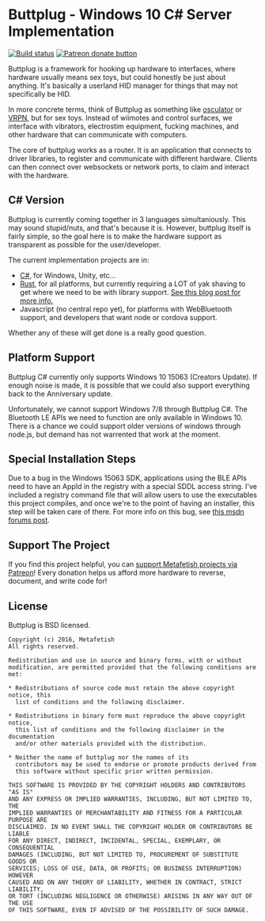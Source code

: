 # Buttplug - Windows 10 C# Server Implementation

[![Build status](https://ci.appveyor.com/api/projects/status/vf4qvxkp3o3p3we1/branch/master?svg=true)](https://ci.appveyor.com/project/qdot/buttplug-csharp/branch/master) [![Patreon donate button](https://img.shields.io/badge/patreon-donate-yellow.svg)](https://www.patreon.com/qdot)

Buttplug is a framework for hooking up hardware to interfaces, where
hardware usually means sex toys, but could honestly be just about
anything. It's basically a userland HID manager for things that may
not specifically be HID.

In more concrete terms, think of Buttplug as something like
[osculator](http://www.osculator.net/) or [VRPN](http://vrpn.org), but
for sex toys. Instead of wiimotes and control surfaces, we interface
with vibrators, electrostim equipment, fucking machines, and other
hardware that can communicate with computers.

The core of buttplug works as a router. It is an application that
connects to driver libraries, to register and communicate with
different hardware. Clients can then connect over websockets or
network ports, to claim and interact with the hardware.

## C# Version

Buttplug is currently coming together in 3 languages simultaniously.
This may sound stupid/nuts, and that's because it is. However,
buttplug itself is fairly simple, so the goal here is to make the
hardware support as transparent as possible for the user/developer.

The current implementation projects are in:

- [C#](http://github.com/metafetish/buttplug-csharp), for Windows, Unity, etc...
- [Rust](http://github.com/metafetish/buttplug-rs), for all platforms,
  but currently requiring a LOT of yak shaving to get where we need to
  be with library
  support.
  [See this blog post for more info.](https://buttplug.io/blog/2017/03/26/the-yak-factory/)
- Javascript (no central repo yet), for platforms with WebBluetooth
  support, and developers that want node or cordova support.
  
Whether any of these will get done is a really good question.

## Platform Support

Buttplug C# currently only supports Windows 10 15063 (Creators
Update). If enough noise is made, it is possible that we could also
support everything back to the Anniversary update.

Unfortunately, we cannot support Windows 7/8 through Buttplug C#. The
Bluetooth LE APIs we need to function are only available in
Windows 10. There is a chance we could support older versions of
windows through node.js, but demand has not warrented that work at the
moment.

## Special Installation Steps

Due to a bug in the Windows 15063 SDK, applications using the BLE APIs
need to have an AppId in the registry with a special SDDL access
string. I've included a registry command file that will allow users to
use the executables this project compiles, and once we're to the point
of having an installer, this step will be taken care of there. For
more info on this bug, see [this msdn forums post](https://social.msdn.microsoft.com/Forums/en-US/58da3fdb-a0e1-4161-8af3-778b6839f4e1/bluetooth-bluetoothledevicefromidasync-does-not-complete-on-10015063?forum=wdk#ef927009-676c-47bb-8201-8a80d2323a7f).

## Support The Project

If you find this project helpful, you
can
[support Metafetish projects via Patreon](http://patreon.com/qdot)!
Every donation helps us afford more hardware to reverse, document, and
write code for!

## License

Buttplug is BSD licensed.

    Copyright (c) 2016, Metafetish
    All rights reserved.
    
    Redistribution and use in source and binary forms, with or without
    modification, are permitted provided that the following conditions are met:
    
    * Redistributions of source code must retain the above copyright notice, this
      list of conditions and the following disclaimer.
    
    * Redistributions in binary form must reproduce the above copyright notice,
      this list of conditions and the following disclaimer in the documentation
      and/or other materials provided with the distribution.
    
    * Neither the name of buttplug nor the names of its
      contributors may be used to endorse or promote products derived from
      this software without specific prior written permission.
    
    THIS SOFTWARE IS PROVIDED BY THE COPYRIGHT HOLDERS AND CONTRIBUTORS "AS IS"
    AND ANY EXPRESS OR IMPLIED WARRANTIES, INCLUDING, BUT NOT LIMITED TO, THE
    IMPLIED WARRANTIES OF MERCHANTABILITY AND FITNESS FOR A PARTICULAR PURPOSE ARE
    DISCLAIMED. IN NO EVENT SHALL THE COPYRIGHT HOLDER OR CONTRIBUTORS BE LIABLE
    FOR ANY DIRECT, INDIRECT, INCIDENTAL, SPECIAL, EXEMPLARY, OR CONSEQUENTIAL
    DAMAGES (INCLUDING, BUT NOT LIMITED TO, PROCUREMENT OF SUBSTITUTE GOODS OR
    SERVICES; LOSS OF USE, DATA, OR PROFITS; OR BUSINESS INTERRUPTION) HOWEVER
    CAUSED AND ON ANY THEORY OF LIABILITY, WHETHER IN CONTRACT, STRICT LIABILITY,
    OR TORT (INCLUDING NEGLIGENCE OR OTHERWISE) ARISING IN ANY WAY OUT OF THE USE
    OF THIS SOFTWARE, EVEN IF ADVISED OF THE POSSIBILITY OF SUCH DAMAGE.
